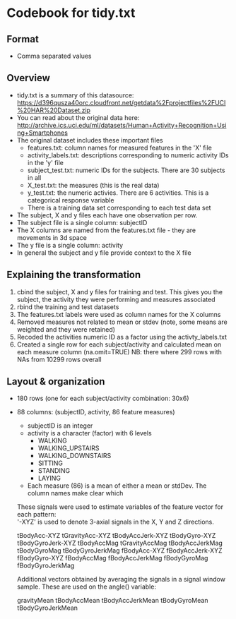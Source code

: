 # Codebook for tidy.txt

## Format
* Comma separated values


## Overview
* tidy.txt is a summary of this datasource: https://d396qusza40orc.cloudfront.net/getdata%2Fprojectfiles%2FUCI%20HAR%20Dataset.zip
* You can read about the original data here: http://archive.ics.uci.edu/ml/datasets/Human+Activity+Recognition+Using+Smartphones
* The original dataset includes these important files
  * features.txt: column names for measured features in the 'X' file
  * activity_labels.txt: descriptions corresponding to numeric activity IDs in the 'y' file
  * subject_test.txt: numeric IDs for the subjects. There are 30 subjects in all
  * X_test.txt: the measures (this is the real data)
  * y_test.txt: the numeric activies. There are 6 activities. This is a categorical response variable
  * There is a training data set corresponding to each test data set
* The subject, X and y files each have one observation per row.
* The subject file is a single column: subjectID 
* The X columns are named from the features.txt file - they are movements in 3d space
* The y file is a single column: activity
* In general the subject and y file provide context to the X file


## Explaining the transformation
1. cbind the subject, X and y files for training and test. This gives you the subject, the activity they were performing and measures associated
2. rbind the training and test datasets
3. The features.txt labels were used as column names for the X columns
4. Removed measures not related to mean or stdev (note, some means are weighted and they were retained)
5. Recoded the activities numeric ID as a factor using the activty_labels.txt 
6. Created a single row for each subject/activity and calculated mean on each measure column (na.omit=TRUE)
NB: there where 299 rows with NAs from 10299 rows overall

## Layout & organization                                                   
* 180 rows (one for each subject/activity combination: 30x6)
* 88 columns: (subjectID, activity, 86 feature measures)
  * subjectID is an integer
  * activity is a character (factor) with 6 levels
    * WALKING
    * WALKING_UPSTAIRS
    * WALKING_DOWNSTAIRS
    * SITTING
    * STANDING
    * LAYING
  * Each measure (86) is a mean of either a mean or stdDev. The column names make clear which

  These signals were used to estimate variables of the feature vector for each pattern:  
  '-XYZ' is used to denote 3-axial signals in the X, Y and Z directions.

  tBodyAcc-XYZ
  tGravityAcc-XYZ
  tBodyAccJerk-XYZ
  tBodyGyro-XYZ
  tBodyGyroJerk-XYZ
  tBodyAccMag
  tGravityAccMag
  tBodyAccJerkMag
  tBodyGyroMag
  tBodyGyroJerkMag
  fBodyAcc-XYZ
  fBodyAccJerk-XYZ
  fBodyGyro-XYZ
  fBodyAccMag
  fBodyAccJerkMag
  fBodyGyroMag
  fBodyGyroJerkMag

  Additional vectors obtained by averaging the signals in a signal window sample. These are used on the angle() variable:

  gravityMean
  tBodyAccMean
  tBodyAccJerkMean
  tBodyGyroMean
  tBodyGyroJerkMean


